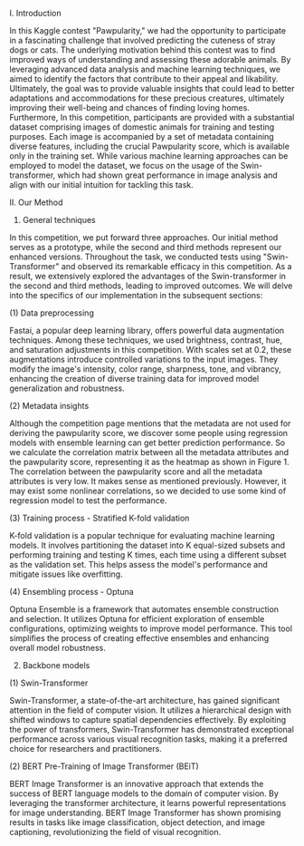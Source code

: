 I. Introduction
   
In this Kaggle contest "Pawpularity," we had the opportunity to participate in a fascinating challenge that involved predicting the cuteness of stray dogs or cats. The underlying motivation behind this contest was to find improved ways of understanding and assessing these adorable animals. By leveraging advanced data analysis and machine learning techniques, we aimed to identify the factors that contribute to their appeal and likability. Ultimately, the goal was to provide valuable insights that could lead to better adaptations and accommodations for these precious creatures, ultimately improving their well-being and chances of finding loving homes. Furthermore, In this competition, participants are provided with a substantial dataset comprising images of domestic animals for training and testing purposes. Each image is accompanied by a set of metadata containing diverse features, including the crucial Pawpularity score, which is available only in the training set. While various machine learning approaches can be employed to model the dataset, we focus on the usage of the Swin-transformer, which had shown great performance in image analysis and align with our initial intuition for tackling this task.

II. Our Method
1. General techniques

In this competition, we put forward three approaches. Our initial method serves as a prototype, while the second and third methods represent our enhanced versions. Throughout the task, we conducted tests using "Swin-Transformer" and observed its remarkable efficacy in this competition. As a result, we extensively explored the advantages of the Swin-transformer in the second and third methods, leading to improved outcomes. We will delve into the specifics of our implementation in the subsequent sections:

(1) Data preprocessing

Fastai, a popular deep learning library, offers powerful data augmentation techniques. Among these techniques, we used brightness, contrast, hue, and saturation adjustments in this competition. With scales set at 0.2, these augmentations introduce controlled variations to the input images. They modify the image's intensity, color range, sharpness, tone, and vibrancy, enhancing the creation of diverse training data for improved model generalization and robustness.



(2) Metadata insights

Although the competition page mentions that the metadata are not used for deriving the pawpularity score, we discover some people using regression models with ensemble learning can get better prediction performance. So we calculate the correlation matrix between all the metadata attributes and the pawpularity score, representing it as the heatmap as shown in Figure 1. The correlation between the pawpularity score and all the metadata attributes is very low. It makes sense as mentioned previously. However, it may exist some nonlinear correlations, so we decided to use some kind of regression model to test the performance.


(3) Training process - Stratified K-fold validation

K-fold validation is a popular technique for evaluating machine learning models. It involves partitioning the dataset into K equal-sized subsets and performing training and testing K times, each time using a different subset as the validation set. This helps assess the model's performance and mitigate issues like overfitting.

(4) Ensembling process - Optuna

Optuna Ensemble is a framework that automates ensemble construction and selection. It utilizes Optuna for efficient exploration of ensemble configurations, optimizing weights to improve model performance. This tool simplifies the process of creating effective ensembles and enhancing overall model robustness.

2. Backbone models
   
(1) Swin-Transformer

Swin-Transformer, a state-of-the-art architecture, has gained significant attention in the field of computer vision. It utilizes a hierarchical design with shifted windows to capture spatial dependencies effectively. By exploiting the power of transformers, Swin-Transformer has demonstrated exceptional performance across various visual recognition tasks, making it a preferred choice for researchers and practitioners.

(2) BERT Pre-Training of Image Transformer (BEiT)

BERT Image Transformer is an innovative approach that extends the success of BERT language models to the domain of computer vision. By leveraging the transformer architecture, it learns powerful representations for image understanding. BERT Image Transformer has shown promising results in tasks like image classification, object detection, and image captioning, revolutionizing the field of visual recognition.
